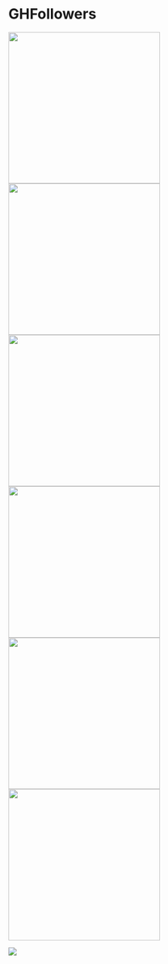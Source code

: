 # GHFollowers

<img src="https://i.ibb.co/9gpyGQT/1.png" width="300">
<img src="https://i.ibb.co/kgMTS2M/2.png" width="300">
<img src="https://i.ibb.co/KbwgG4n/3.png" width="300">
<img src="https://i.ibb.co/tp2knqj/4.png" width="300">
<img src="https://i.ibb.co/7JYZTm5/5.png" width="300">
<img src="https://i.ibb.co/cLWDW5Y/6.png" width="300">

![](https://i.ibb.co/LzM47HR/Frame-1.png)
